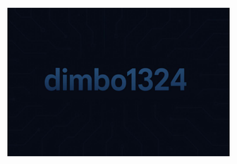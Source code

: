 [![Header](https://github.com/dimbo1324/dimbo1324/blob/main/assets/title.png)](https://www.youtube.com/watch?v=1yELlB39TvY)
<!-- Обо мне -->
<!-- Соц сети (видео) -->
<!-- Инструменты -->
<!-- Соц сети -->